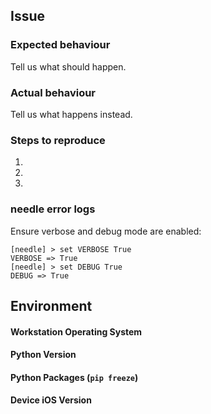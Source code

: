 ## Issue

### Expected behaviour
Tell us what should happen.

### Actual behaviour
Tell us what happens instead.

### Steps to reproduce
1.
2.
3.

### needle error logs
Ensure verbose and debug mode are enabled:
```
[needle] > set VERBOSE True
VERBOSE => True
[needle] > set DEBUG True
DEBUG => True
```

## Environment

#### Workstation Operating System

#### Python Version

#### Python Packages (`pip freeze`)

#### Device iOS Version
